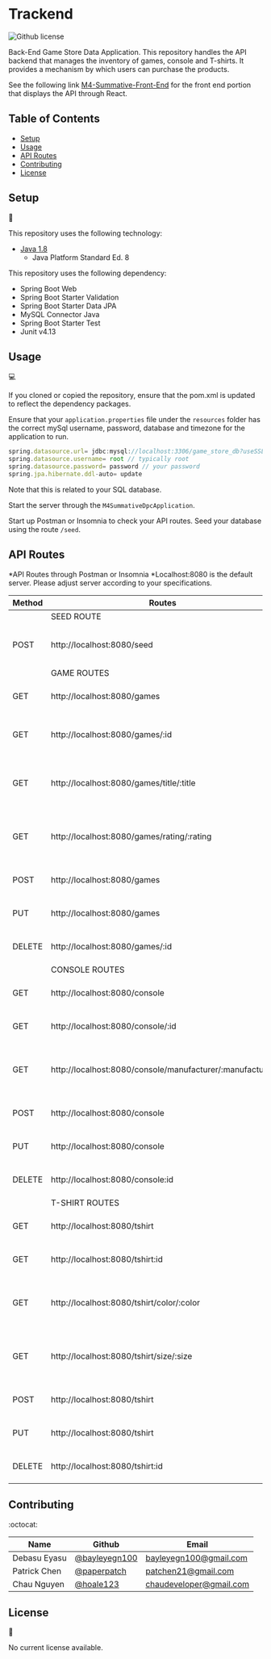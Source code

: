 # Trackend
![Github license](http://img.shields.io/badge/license-MIT-blue.svg)

Back-End Game Store Data Application. This repository handles the API backend that manages the inventory of games, console and T-shirts. It provides a mechanism by which users can purchase the products.

See the following link [M4-Summative-Front-End](https://github.com/ChauDeveloper/M4-Summative-Front-End) for the front end portion that displays the API through React. 

## Table of Contents

* [Setup](#setup)
* [Usage](#usage)
* [API Routes](#api-routes)
* [Contributing](#contributing)
* [License](#license)

## Setup
:floppy_disk:

This repository uses the following technology:
- [Java 1.8](https://docs.oracle.com/javase/8/docs/api/)
    - Java Platform Standard Ed. 8

This repository uses the following dependency:
- Spring Boot Web
- Spring Boot Starter Validation
- Spring Boot Starter Data JPA
- MySQL Connector Java
- Spring Boot Starter Test
- Junit v4.13

## Usage

:computer:

If you cloned or copied the repository, ensure that the pom.xml is updated to reflect the dependency packages.

Ensure that your `application.properties` file under the `resources` folder has the correct mySql username, password, database and timezone for the application to run.
```js
spring.datasource.url= jdbc:mysql://localhost:3306/game_store_db?useSSL=false&serverTimezone=US/Eastern&createDatabaseIfNotExist=true&allowPublicKeyRetrieval=true
spring.datasource.username= root // typically root
spring.datasource.password= password // your password
spring.jpa.hibernate.ddl-auto= update
```
Note that this is related to your SQL database.

Start the server through the `M4SummativeDpcApplication`.

Start up Postman or Insomnia to check your API routes. Seed your database using the route `/seed`.


## API Routes

*API Routes through Postman or Insomnia
*Localhost:8080 is the default server. Please adjust server according to your specifications.

| Method | Routes                                                   | Description                                         |
|--------|----------------------------------------------------------|-----------------------------------------------------|
|        | SEED ROUTE                                               |                                                     |
| POST   | http://localhost:8080/seed                               | Seeds the database with fake data.                  |
|        | GAME ROUTES                                              |                                                     |
| GET    | http://localhost:8080/games                              | Returns list of all Game(s)                         |
| GET    | http://localhost:8080/games/:id                          | Returns a Game with with matching ID                |
| GET    | http://localhost:8080/games/title/:title                 | Returns list of Games with matching Title           |
| GET    | http://localhost:8080/games/rating/:rating               | Returns list of Games with matching ESRB rating     |
| POST   | http://localhost:8080/games                              | Creates a new Game entry                            |
| PUT    | http://localhost:8080/games                              | Updates Game with matching ID                       |
| DELETE | http://localhost:8080/games/:id                          | Deletes a game with matching ID                     |
|        | CONSOLE ROUTES                                           |                                                     |
| GET    | http://localhost:8080/console                            | Returns list of all Console(s)                      |
| GET    | http://localhost:8080/console/:id                        | Returns a Console with matching ID                  |
| GET    | http://localhost:8080/console/manufacturer/:manufacturer | Returns list of consoles with matching manufacturer |
| POST   | http://localhost:8080/console                            | Creates a new Console entry                         |
| PUT    | http://localhost:8080/console                            | Updates a Console with matching ID                  |
| DELETE | http://localhost:8080/console:id                         | Deletes a Console with matching ID                  |
|        | T-SHIRT ROUTES                                           |                                                     |
| GET    | http://localhost:8080/tshirt                             | Returns list of all T-Shirts                        |
| GET    | http://localhost:8080/tshirt:id                          | Returns a T-Shirt with matching ID                  |
| GET    | http://localhost:8080/tshirt/color/:color                | Returns list of T-Shirts with matching color        |
| GET    | http://localhost:8080/tshirt/size/:size                  | Returns list of T-Shirts with matching size         |
| POST   | http://localhost:8080/tshirt                             | Creates a new T-Shirt entry                         |
| PUT    | http://localhost:8080/tshirt                             | Updates a T-Shirt with matching ID                  |
| DELETE | http://localhost:8080/tshirt:id                          | Deletes a T-Shirt with matching ID                  |

## Contributing

:octocat:

| Name         | Github                                           | Email                   |
|--------------|--------------------------------------------------|-------------------------|
| Debasu Eyasu | [@bayleyegn100](https://github.com/bayleyegn100) | bayleyegn100@gmail.com  |
| Patrick Chen | [@paperpatch](https://github.com/paperpatch)     | patchen21@gmail.com     |
| Chau Nguyen  | [@hoale123](https://github.com/ChauDeveloper)    | chaudeveloper@gmail.com |

## License

:receipt:

No current license available.